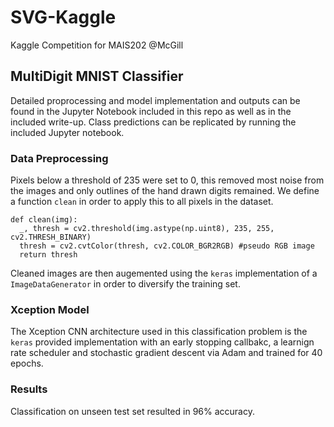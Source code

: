 # SVG-Kaggle
Kaggle Competition for MAIS202 @McGill

## MultiDigit MNIST Classifier

Detailed proprocessing and model implementation and outputs can be found in the Jupyter Notebook included in this repo as well as in the included write-up. Class predictions can be replicated by running the included Jupyter notebook.

### Data Preprocessing

Pixels below a threshold of 235 were set to 0, this removed most noise from the images and only outlines of the hand drawn digits remained. We define a function `clean` in order to apply this to all pixels in the dataset.

```
def clean(img):
  _, thresh = cv2.threshold(img.astype(np.uint8), 235, 255, cv2.THRESH_BINARY)
  thresh = cv2.cvtColor(thresh, cv2.COLOR_BGR2RGB) #pseudo RGB image
  return thresh
```

Cleaned images are then augemented using the `keras` implementation of a `ImageDataGenerator` in order to diversify the training set.

### Xception Model

The Xception CNN architecture used in this classification problem is the `keras` provided implementation with an early stopping callbakc, a learnign rate scheduler and stochastic gradient descent via Adam and trained for 40 epochs.

### Results

Classification on unseen test set resulted in 96% accuracy.
